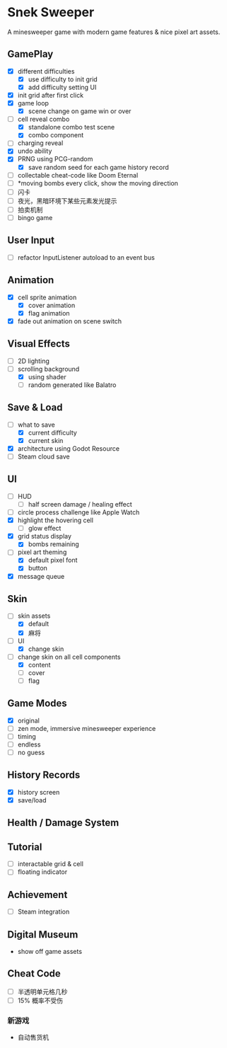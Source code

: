﻿# Snek Sweeper

A minesweeper game with modern game features & nice pixel art assets.


## GamePlay

- [x] different difficulties
    - [x] use difficulty to init grid
    - [x] add difficulty setting UI
- [x] init grid after first click
- [x] game loop
    - [x] scene change on game win or over
- [ ] cell reveal combo
    - [x] standalone combo test scene
    - [x] combo component
- [ ] charging reveal
- [x] undo ability
- [x] PRNG using PCG-random
    - [x] save random seed for each game history record
- [ ] collectable cheat-code like Doom Eternal
- [ ] *moving bombs every click, show the moving direction
- [ ] 闪卡
- [ ] 夜光，黑暗环境下某些元素发光提示
- [ ] 拍卖机制
- [ ] bingo game

## User Input

- [ ] refactor InputListener autoload to an event bus

## Animation

- [x] cell sprite animation
    - [x] cover animation
    - [x] flag animation
- [x] fade out animation on scene switch

## Visual Effects

- [ ] 2D lighting
- [ ] scrolling background
    - [x] using shader
    - [ ] random generated like Balatro

## Save & Load

- [ ] what to save
    - [x] current difficulty
    - [x] current skin
- [x] architecture using Godot Resource
- [ ] Steam cloud save

## UI

- [ ] HUD
    - [ ] half screen damage / healing effect
- [ ] circle process challenge like Apple Watch
- [x] highlight the hovering cell
    - [ ] glow effect
- [x] grid status display
    - [x] bombs remaining
- [ ] pixel art theming
    - [x] default pixel font
    - [x] button
- [x] message queue

## Skin

- [ ] skin assets
    - [x] default
    - [x] 麻将
- [ ] UI
    - [x] change skin
- [ ] change skin on all cell components
    - [x] content
    - [ ] cover
    - [ ] flag

## Game Modes

- [x] original
- [ ] zen mode, immersive minesweeper experience
- [ ] timing
- [ ] endless
- [ ] no guess

## History Records

- [x] history screen
- [x] save/load

## Health / Damage System

## Tutorial

- [ ] interactable grid & cell
- [ ] floating indicator

## Achievement

- [ ] Steam integration

## Digital Museum

- show off game assets

## Cheat Code

- [ ] 半透明单元格几秒
- [ ] 15% 概率不受伤

### 新游戏
- 自动售货机